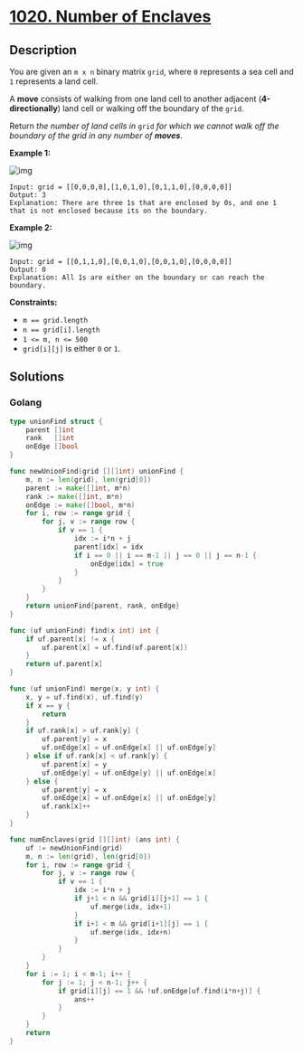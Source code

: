 # [1020. Number of Enclaves](https://leetcode-cn.com/problems/number-of-enclaves/)



## Description


You are given an `m x n` binary matrix `grid`, where `0` represents a sea cell and `1` represents a land cell.

A **move** consists of walking from one land cell to another adjacent (**4-directionally**) land cell or walking off the boundary of the `grid`.

Return *the number of land cells in* `grid` *for which we cannot walk off the boundary of the grid in any number of **moves***.

 

**Example 1:**

![img](https://assets.leetcode.com/uploads/2021/02/18/enclaves1.jpg)

```
Input: grid = [[0,0,0,0],[1,0,1,0],[0,1,1,0],[0,0,0,0]]
Output: 3
Explanation: There are three 1s that are enclosed by 0s, and one 1 that is not enclosed because its on the boundary.
```

**Example 2:**

![img](https://assets.leetcode.com/uploads/2021/02/18/enclaves2.jpg)

```
Input: grid = [[0,1,1,0],[0,0,1,0],[0,0,1,0],[0,0,0,0]]
Output: 0
Explanation: All 1s are either on the boundary or can reach the boundary.
```

 

**Constraints:**

- `m == grid.length`
- `n == grid[i].length`
- `1 <= m, n <= 500`
- `grid[i][j]` is either `0` or `1`.





## Solutions



<!-- tabs:start -->

### **Golang**

```go
type unionFind struct {
    parent []int
    rank   []int
    onEdge []bool
}

func newUnionFind(grid [][]int) unionFind {
    m, n := len(grid), len(grid[0])
    parent := make([]int, m*n)
    rank := make([]int, m*n)
    onEdge := make([]bool, m*n)
    for i, row := range grid {
        for j, v := range row {
            if v == 1 {
                idx := i*n + j
                parent[idx] = idx
                if i == 0 || i == m-1 || j == 0 || j == n-1 {
                    onEdge[idx] = true
                }
            }
        }
    }
    return unionFind{parent, rank, onEdge}
}

func (uf unionFind) find(x int) int {
    if uf.parent[x] != x {
        uf.parent[x] = uf.find(uf.parent[x])
    }
    return uf.parent[x]
}

func (uf unionFind) merge(x, y int) {
    x, y = uf.find(x), uf.find(y)
    if x == y {
        return
    }
    if uf.rank[x] > uf.rank[y] {
        uf.parent[y] = x
        uf.onEdge[x] = uf.onEdge[x] || uf.onEdge[y]
    } else if uf.rank[x] < uf.rank[y] {
        uf.parent[x] = y
        uf.onEdge[y] = uf.onEdge[y] || uf.onEdge[x]
    } else {
        uf.parent[y] = x
        uf.onEdge[x] = uf.onEdge[x] || uf.onEdge[y]
        uf.rank[x]++
    }
}

func numEnclaves(grid [][]int) (ans int) {
    uf := newUnionFind(grid)
    m, n := len(grid), len(grid[0])
    for i, row := range grid {
        for j, v := range row {
            if v == 1 {
                idx := i*n + j
                if j+1 < n && grid[i][j+1] == 1 {
                    uf.merge(idx, idx+1)
                }
                if i+1 < m && grid[i+1][j] == 1 {
                    uf.merge(idx, idx+n)
                }
            }
        }
    }
    for i := 1; i < m-1; i++ {
        for j := 1; j < n-1; j++ {
            if grid[i][j] == 1 && !uf.onEdge[uf.find(i*n+j)] {
                ans++
            }
        }
    }
    return
}
```

<!-- tabs:end -->